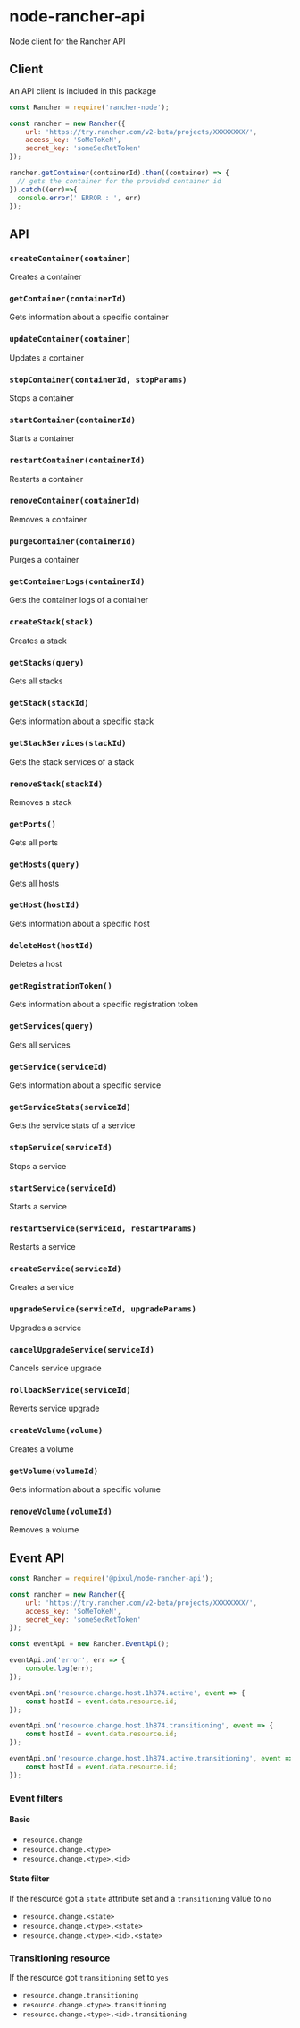 # node-rancher-api
Node client for the Rancher API

## Client

An API client is included in this package

```js
const Rancher = require('rancher-node');

const rancher = new Rancher({
    url: 'https://try.rancher.com/v2-beta/projects/XXXXXXXX/',
    access_key: 'SoMeToKeN',
    secret_key: 'someSecRetToken'
});

rancher.getContainer(containerId).then((container) => {
  // gets the container for the provided container id
}).catch((err)=>{
  console.error(' ERROR : ', err)
});
```

## API

### `createContainer(container)`

Creates a container

### `getContainer(containerId)`

Gets information about a specific container

### `updateContainer(container)`

Updates a container

### `stopContainer(containerId, stopParams)`

Stops a container

### `startContainer(containerId)`

Starts a container

### `restartContainer(containerId)`

Restarts a container

### `removeContainer(containerId)`

Removes a container

### `purgeContainer(containerId)`

Purges a container

### `getContainerLogs(containerId)`

Gets the container logs of a container

### `createStack(stack)`

Creates a stack

### `getStacks(query)`

Gets all stacks

### `getStack(stackId)`

Gets information about a specific stack

### `getStackServices(stackId)`

Gets the stack services of a stack

### `removeStack(stackId)`

Removes a stack

### `getPorts()`

Gets all ports

### `getHosts(query)`

Gets all hosts

### `getHost(hostId)`

Gets information about a specific host

### `deleteHost(hostId)`

Deletes a host

### `getRegistrationToken()`

Gets information about a specific registration token

### `getServices(query)`

Gets all services

### `getService(serviceId)`

Gets information about a specific service

### `getServiceStats(serviceId)`

Gets the service stats of a service

### `stopService(serviceId)`

Stops a service

### `startService(serviceId)`

Starts a service

### `restartService(serviceId, restartParams)`

Restarts a service

### `createService(serviceId)`

Creates a service

### `upgradeService(serviceId, upgradeParams)`

Upgrades a service

### `cancelUpgradeService(serviceId)`

Cancels service upgrade

### `rollbackService(serviceId)`

Reverts service upgrade

### `createVolume(volume)`

Creates a volume

### `getVolume(volumeId)`

Gets information about a specific volume

### `removeVolume(volumeId)`

Removes a volume

## Event API

```js
const Rancher = require('@pixul/node-rancher-api');

const rancher = new Rancher({
    url: 'https://try.rancher.com/v2-beta/projects/XXXXXXXX/',
    access_key: 'SoMeToKeN',
    secret_key: 'someSecRetToken'
});

const eventApi = new Rancher.EventApi();

eventApi.on('error', err => {
    console.log(err);
});

eventApi.on('resource.change.host.1h874.active', event => {
    const hostId = event.data.resource.id;
});

eventApi.on('resource.change.host.1h874.transitioning', event => {
    const hostId = event.data.resource.id;
});

eventApi.on('resource.change.host.1h874.active.transitioning', event => { // Will never be trigger, never
    const hostId = event.data.resource.id;
});
```

### Event filters 

#### Basic

* `resource.change`
* `resource.change.<type>`
* `resource.change.<type>.<id>`

#### State filter

If the resource got a `state` attribute set and a `transitioning` value to `no`

* `resource.change.<state>`
* `resource.change.<type>.<state>`
* `resource.change.<type>.<id>.<state>`

### Transitioning resource

If the resource got `transitioning` set to `yes`

* `resource.change.transitioning`
* `resource.change.<type>.transitioning`
* `resource.change.<type>.<id>.transitioning`
